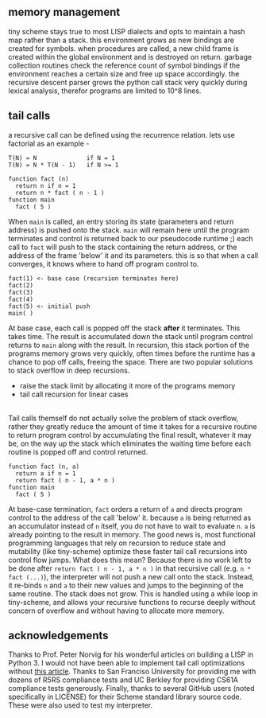 
## memory management
tiny scheme stays true to most LISP dialects and opts to maintain a hash map rather
than a stack. this environment grows as new bindings are created for symbols. when
procedures are called, a new child frame is created within the global environment
and is destroyed on return. garbage collection routines check the reference count
of symbol bindings if the environment reaches a certain size and free up space
accordingly. the recursive descent parser grows the python call stack very quickly
during lexical analysis, therefor programs are limited to 10^8 lines. 

## tail calls
a recursive call can be defined using the recurrence relation. lets use
factorial as an example - 
```
T(N) = N              if N = 1
T(N) = N * T(N - 1)   if N >= 1

function fact (n)
  return n if n = 1
  return n * fact ( n - 1 )
function main 
  fact ( 5 )
```
When `main` is called, an entry storing its state (parameters and return address) is pushed
onto the stack. `main` will remain here until the program terminates and control is returned back
to our pseudocode runtime ;) each call to `fact` will push to the stack containing the 
return address, or the address of the frame 'below' it and its parameters. this is so that
when a call converges, it knows where to hand off program control to. 
```
fact(1) <- base case (recursion terminates here)
fact(2)
fact(3)
fact(4)
fact(5) <- initial push
main( )
```
At base case, each call is popped off the stack **after** it terminates. This takes time. The result
is accumulated down the stack until program control returns to `main` along with the result. In recursion,
this stack portion of the programs memory grows very quickly, often times before the runtime has a chance
to pop off calls, freeing the space. There are two popular solutions to stack overflow in deep recursions.
- raise the stack limit by allocating it more of the programs memory
- tail call recursion for linear cases
<br>
Tail calls themself do not actually solve the problem of stack overflow, rather they greatly reduce
the amount of time it takes for a recursive routine to return program control by accumulating the final
result, whatever it may be, on the way up the stack which eliminates the waiting time before each routine
is popped off and control returned. 

```
function fact (n, a)
  return a if n = 1
  return fact ( n - 1, a * n )
function main 
  fact ( 5 )
```

At base-case termination, `fact` orders a return of `a` and directs program control to the address of the call
'below' it. because `a` is being returned as an accumulator instead of `n` itself, you do not have to wait
to evaluate `n`. `a` is already pointing to the result in memory. The good news is, most functional programming languages
that rely on recursion to reduce state and mutability (like tiny-scheme) optimize these faster tail call recursions into control flow jumps. What does this mean? Because there is no work left to be done after `return fact ( n - 1, a * n )` in that recursive call (e.g. `n * fact (...)`), the interpreter will not push a new call onto the stack. Instead, it re-binds `n` and `a` to their new values and jumps to the beginning of the same routine. The stack does not grow. This is handled
using a while loop in tiny-scheme, and allows your recursive functions to recurse deeply without concern of overflow and without having to allocate more memory.  

## acknowledgements
Thanks to Prof. Peter Norvig for his wonderful articles on building a LISP in Python 3. I would not have been able
to implement tail call optimizations without [this article](http://norvig.com/lispy.html). Thanks to San Franciso
University for providing me with dozens of R5RS compliance tests and UC Berkley for providing CS61A compliance
tests generously. Finally, thanks to several GitHub users (noted specifically in LICENSE) for their Scheme standard
library source code. These were also used to test my interpreter.
